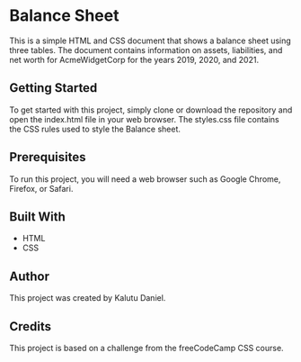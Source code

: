 # Balance Sheet
This is a simple HTML and CSS document that shows a balance sheet using three tables. The document contains information on assets, liabilities, and net worth for AcmeWidgetCorp for the years 2019, 2020, and 2021.

## Getting Started
To get started with this project, simply clone or download the repository and open the index.html file in your web browser. The styles.css file contains the CSS rules used to style the Balance sheet.

## Prerequisites
To run this project, you will need a web browser such as Google Chrome, Firefox, or Safari.

## Built With
- HTML
- CSS

## Author
This project was created by Kalutu Daniel.

## Credits
This project is based on a challenge from the freeCodeCamp CSS course.
